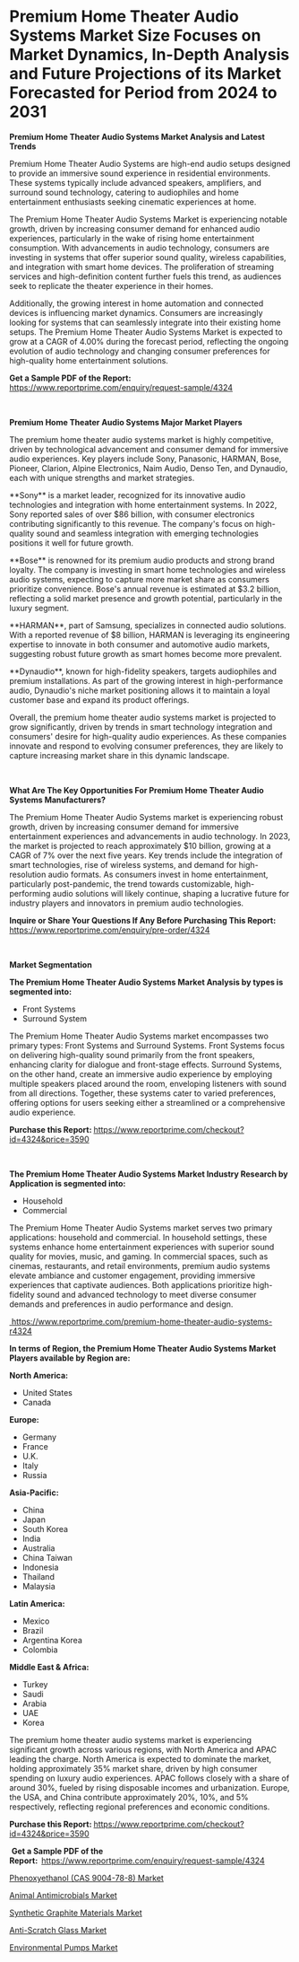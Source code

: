 <p><h1>Premium Home Theater Audio Systems Market Size Focuses on Market Dynamics, In-Depth Analysis and Future Projections of its Market Forecasted for Period from 2024 to 2031</h1></p><p><strong>Premium Home Theater Audio Systems Market Analysis and Latest Trends</strong></p>
<p><p>Premium Home Theater Audio Systems are high-end audio setups designed to provide an immersive sound experience in residential environments. These systems typically include advanced speakers, amplifiers, and surround sound technology, catering to audiophiles and home entertainment enthusiasts seeking cinematic experiences at home.</p><p>The Premium Home Theater Audio Systems Market is experiencing notable growth, driven by increasing consumer demand for enhanced audio experiences, particularly in the wake of rising home entertainment consumption. With advancements in audio technology, consumers are investing in systems that offer superior sound quality, wireless capabilities, and integration with smart home devices. The proliferation of streaming services and high-definition content further fuels this trend, as audiences seek to replicate the theater experience in their homes.</p><p>Additionally, the growing interest in home automation and connected devices is influencing market dynamics. Consumers are increasingly looking for systems that can seamlessly integrate into their existing home setups. The Premium Home Theater Audio Systems Market is expected to grow at a CAGR of 4.00% during the forecast period, reflecting the ongoing evolution of audio technology and changing consumer preferences for high-quality home entertainment solutions.</p></p>
<p><strong>Get a Sample PDF of the Report:&nbsp;</strong> <a href="https://www.reportprime.com/enquiry/request-sample/4324?utm_campaign=1549&utm_medium=2&utm_source=Github&utm_content=ia&utm_term=18102024&utm_id=premium-home-theater-audio-systems">https://www.reportprime.com/enquiry/request-sample/4324</a></p>
<p>&nbsp;</p>
<p><strong>Premium Home Theater Audio Systems Major Market Players</strong></p>
<p><p>The premium home theater audio systems market is highly competitive, driven by technological advancement and consumer demand for immersive audio experiences. Key players include Sony, Panasonic, HARMAN, Bose, Pioneer, Clarion, Alpine Electronics, Naim Audio, Denso Ten, and Dynaudio, each with unique strengths and market strategies.</p><p>**Sony** is a market leader, recognized for its innovative audio technologies and integration with home entertainment systems. In 2022, Sony reported sales of over $86 billion, with consumer electronics contributing significantly to this revenue. The company's focus on high-quality sound and seamless integration with emerging technologies positions it well for future growth.</p><p>**Bose** is renowned for its premium audio products and strong brand loyalty. The company is investing in smart home technologies and wireless audio systems, expecting to capture more market share as consumers prioritize convenience. Bose's annual revenue is estimated at $3.2 billion, reflecting a solid market presence and growth potential, particularly in the luxury segment.</p><p>**HARMAN**, part of Samsung, specializes in connected audio solutions. With a reported revenue of $8 billion, HARMAN is leveraging its engineering expertise to innovate in both consumer and automotive audio markets, suggesting robust future growth as smart homes become more prevalent.</p><p>**Dynaudio**, known for high-fidelity speakers, targets audiophiles and premium installations. As part of the growing interest in high-performance audio, Dynaudio's niche market positioning allows it to maintain a loyal customer base and expand its product offerings.</p><p>Overall, the premium home theater audio systems market is projected to grow significantly, driven by trends in smart technology integration and consumers' desire for high-quality audio experiences. As these companies innovate and respond to evolving consumer preferences, they are likely to capture increasing market share in this dynamic landscape.</p></p>
<p>&nbsp;</p>
<p><strong>What Are The Key Opportunities For Premium Home Theater Audio Systems Manufacturers?</strong></p>
<p><p>The Premium Home Theater Audio Systems market is experiencing robust growth, driven by increasing consumer demand for immersive entertainment experiences and advancements in audio technology. In 2023, the market is projected to reach approximately $10 billion, growing at a CAGR of 7% over the next five years. Key trends include the integration of smart technologies, rise of wireless systems, and demand for high-resolution audio formats. As consumers invest in home entertainment, particularly post-pandemic, the trend towards customizable, high-performing audio solutions will likely continue, shaping a lucrative future for industry players and innovators in premium audio technologies.</p></p>
<p><strong>Inquire or Share Your Questions If Any Before Purchasing This Report:</strong> <a href="https://www.reportprime.com/enquiry/pre-order/4324?utm_campaign=1549&utm_medium=2&utm_source=Github&utm_content=ia&utm_term=18102024&utm_id=premium-home-theater-audio-systems">https://www.reportprime.com/enquiry/pre-order/4324</a></p>
<p>&nbsp;</p>
<p><strong>Market Segmentation</strong></p>
<p><strong>The Premium Home Theater Audio Systems Market Analysis by types is segmented into:</strong></p>
<p><ul><li>Front Systems</li><li>Surround System</li></ul></p>
<p><p>The Premium Home Theater Audio Systems market encompasses two primary types: Front Systems and Surround Systems. Front Systems focus on delivering high-quality sound primarily from the front speakers, enhancing clarity for dialogue and front-stage effects. Surround Systems, on the other hand, create an immersive audio experience by employing multiple speakers placed around the room, enveloping listeners with sound from all directions. Together, these systems cater to varied preferences, offering options for users seeking either a streamlined or a comprehensive audio experience.</p></p>
<p><strong>Purchase this Report:&nbsp;</strong><a href="https://www.reportprime.com/checkout?id=4324&price=3590&utm_campaign=1549&utm_medium=2&utm_source=Github&utm_content=ia&utm_term=18102024&utm_id=premium-home-theater-audio-systems">https://www.reportprime.com/checkout?id=4324&price=3590</a></p>
<p>&nbsp;</p>
<p><strong>The Premium Home Theater Audio Systems Market Industry Research by Application is segmented into:</strong></p>
<p><ul><li>Household</li><li>Commercial</li></ul></p>
<p><p>The Premium Home Theater Audio Systems market serves two primary applications: household and commercial. In household settings, these systems enhance home entertainment experiences with superior sound quality for movies, music, and gaming. In commercial spaces, such as cinemas, restaurants, and retail environments, premium audio systems elevate ambiance and customer engagement, providing immersive experiences that captivate audiences. Both applications prioritize high-fidelity sound and advanced technology to meet diverse consumer demands and preferences in audio performance and design.</p></p>
<p><a href="https://www.reportprime.com/premium-home-theater-audio-systems-r4324?utm_campaign=1549&utm_medium=2&utm_source=Github&utm_content=ia&utm_term=18102024&utm_id=premium-home-theater-audio-systems">&nbsp;https://www.reportprime.com/premium-home-theater-audio-systems-r4324</a></p>
<p><strong>In terms of Region, the Premium Home Theater Audio Systems Market Players available by Region are:</strong></p>
<p>
    <p> <strong> North America: </strong>
        <ul>
            <li>United States</li>
            <li>Canada</li>
        </ul>
        </p> 
    <p> <strong> Europe: </strong>
        <ul>
            <li>Germany</li>
            <li>France</li>
            <li>U.K.</li>
            <li>Italy</li>
            <li>Russia</li>
        </ul>
        </p> 
    <p> <strong> Asia-Pacific: </strong>
        <ul>
            <li>China</li>
            <li>Japan</li>
            <li>South Korea</li>
            <li>India</li>
            <li>Australia</li>
            <li>China Taiwan</li>
            <li>Indonesia</li>
            <li>Thailand</li>
            <li>Malaysia</li>
        </ul>
        </p> 
    <p> <strong> Latin America: </strong>
        <ul>
            <li>Mexico</li>
            <li>Brazil</li>
            <li>Argentina Korea</li>
            <li>Colombia</li>
        </ul>
        </p> 
    <p> <strong> Middle East & Africa: </strong>
        <ul>
            <li>Turkey</li>
            <li>Saudi</li>
            <li>Arabia</li>
            <li>UAE</li>
            <li>Korea</li>
        </ul>
    </p>
    </p>
<p><p>The premium home theater audio systems market is experiencing significant growth across various regions, with North America and APAC leading the charge. North America is expected to dominate the market, holding approximately 35% market share, driven by high consumer spending on luxury audio experiences. APAC follows closely with a share of around 30%, fueled by rising disposable incomes and urbanization. Europe, the USA, and China contribute approximately 20%, 10%, and 5% respectively, reflecting regional preferences and economic conditions.</p></p>
<p><strong>Purchase this Report: </strong><a href="https://www.reportprime.com/checkout?id=4324&price=3590&utm_campaign=1549&utm_medium=2&utm_source=Github&utm_content=ia&utm_term=18102024&utm_id=premium-home-theater-audio-systems">https://www.reportprime.com/checkout?id=4324&price=3590</a></p>
<p>&nbsp;<strong>Get a Sample PDF of the Report:&nbsp;&nbsp;</strong><a href="https://www.reportprime.com/enquiry/request-sample/4324?utm_campaign=1549&utm_medium=2&utm_source=Github&utm_content=ia&utm_term=18102024&utm_id=premium-home-theater-audio-systems">https://www.reportprime.com/enquiry/request-sample/4324</a></p>
<p><strong></strong></p>
<p><p><a href="https://www.linkedin.com/pulse/phenoxyethanol-cas-9004-78-8-market-evolution-regional-adaptations-xsjff?utm_campaign=1549&utm_medium=2&utm_source=Github&utm_content=ia&utm_term=18102024&utm_id=premium-home-theater-audio-systems">Phenoxyethanol (CAS 9004-78-8) Market</a></p><p><a href="https://www.linkedin.com/pulse/emerging-opportunities-challenges-global-animal-antimicrobials-gpiyf?utm_campaign=1549&utm_medium=2&utm_source=Github&utm_content=ia&utm_term=18102024&utm_id=premium-home-theater-audio-systems">Animal Antimicrobials Market</a></p><p><a href="https://www.linkedin.com/pulse/insights-synthetic-graphite-materials-market-size-juvqf?utm_campaign=1549&utm_medium=2&utm_source=Github&utm_content=ia&utm_term=18102024&utm_id=premium-home-theater-audio-systems">Synthetic Graphite Materials Market</a></p><p><a href="https://www.linkedin.com/pulse/navigating-global-anti-scratch-glass-market-landscape-trends-3thxf?utm_campaign=1549&utm_medium=2&utm_source=Github&utm_content=ia&utm_term=18102024&utm_id=premium-home-theater-audio-systems">Anti-Scratch Glass Market</a></p><p><a href="https://issuu.com/reportprime-2/docs/environmental-pumps-market-size-203_8fc7d46a258f4d?utm_campaign=1549&utm_medium=2&utm_source=Github&utm_content=ia&utm_term=18102024&utm_id=premium-home-theater-audio-systems">Environmental Pumps Market</a></p></p>